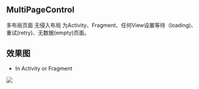 ## MultiPageControl
多布局页面 无侵入布局 为Activity、Fragment、任何View设置等待（loading)、重试(retry)、无数据(empty)页面。


## 效果图

* In Activity or Fragment 

<img src="effectpicture.png" />
